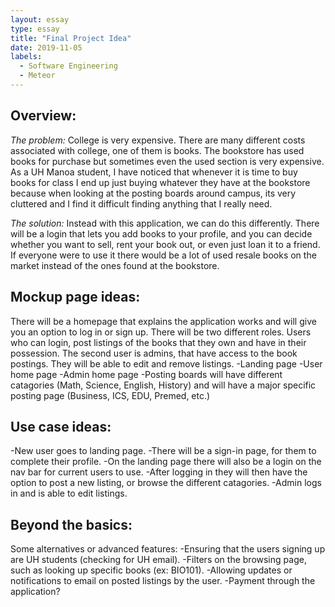 ```yaml
---
layout: essay
type: essay
title: "Final Project Idea"
date: 2019-11-05
labels:
  - Software Engineering
  - Meteor
---
```


## Overview:

*The problem:* College is very expensive. There are many different costs associated with college, one of them is books.
The bookstore has used books for purchase but sometimes even the used section is very expensive. As a UH Manoa student,
I have noticed that whenever it is time to buy books for class I end up just buying whatever they have at the bookstore
because when looking at the posting boards around campus, its very cluttered and I find it difficult finding anything
that I really need.

*The solution:* Instead with this application, we can do this differently. There will be a login that lets you add books
to your profile, and you can decide whether you want to sell, rent your book out, or even just loan it to a friend.
If everyone were to use it there would be a lot of used resale books on the market instead of the ones found at the bookstore.

## Mockup page ideas:

There will be a homepage that explains the application works and will give you an option to log in or sign up. There will 
be two different roles. Users who can login, post listings of the books that they own and have in their possession. 
The second user is admins, that have access to the book postings. They will be able to edit and remove listings. 
-Landing page
-User home page
-Admin home page
-Posting boards will have different catagories (Math, Science, English, History) and will have a major specific posting page (Business, ICS, EDU, Premed, etc.)

## Use case ideas:
-New user goes to landing page.
-There will be a sign-in page, for them to complete their profile.
-On the landing page there will also be a login on the nav bar for current users to use.
-After logging in they will then have the option to post a new listing, or browse the different catagories.
-Admin logs in and is able to edit listings.

## Beyond the basics:

Some alternatives or advanced features:
-Ensuring that the users signing up are UH students (checking for UH email).
-Filters on the browsing page, such as looking up specific books (ex: BIO101).
-Allowing updates or notifications to email on posted listings by the user.
-Payment through the application?
